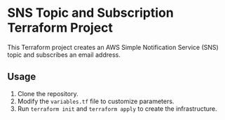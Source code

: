 # SNS Topic and Subscription Terraform Project

This Terraform project creates an AWS Simple Notification Service (SNS) topic and subscribes an email address.

## Usage

1. Clone the repository.
2. Modify the `variables.tf` file to customize parameters.
3. Run `terraform init` and `terraform apply` to create the infrastructure.

